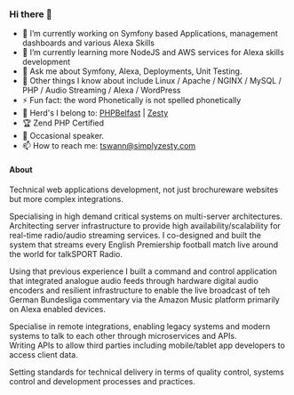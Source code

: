 ### Hi there 👋


<!-- -✨ _special_ ✨ -->

- 🔭 I’m currently working on  Symfony based Applications, management dashboards and various Alexa Skills
- 🌱 I’m currently learning more NodeJS and AWS services for Alexa skills development
- 💬 Ask me about Symfony, Alexa, Deployments, Unit Testing.
- 💭 Other things I know about include Linux / Apache / NGINX / MySQL / PHP / Audio Streaming / Alexa / WordPress
- ⚡ Fun fact: the word Phonetically is not spelled phonetically
- 🐄 Herd's I belong to: [PHPBelfast](https://github.com/phpbelfast) | [Zesty](https://github.com/simplyzesty)
- 🏆 Zend PHP Certified 
- 🙊 Occasional speaker.
- 📫 How to reach me: tswann@simplyzesty.com

<!-- - 👯 I’m looking to collaborate on ... -->
<!-- - 🤔 I’m looking for help with ... -->

#### About 
Technical web applications development, not just brochureware websites but more complex integrations. 

Specialising in high demand critical systems on multi-server architectures. Architecting server infrastructure to provide high availability/scalability for real-time radio/audio streaming services. I co-designed and built the system that streams every English Premiership football match live around the world for talkSPORT Radio.

Using that previous experience I built a command and control application that integrated analogue audio feeds through hardware digital audio encoders and resilient infrastructure to enable the live broadcast of teh German Bundesliga commentary via the Amazon Music platform primarily on Alexa enabled devices.

Specialise in remote integrations, enabling legacy systems and modern systems to talk to each other through microservices and APIs.  
Writing APIs to allow third parties including mobile/tablet app developers to access client data.  

Setting standards for technical delivery in terms of quality control, systems control and development processes and practices.
 
